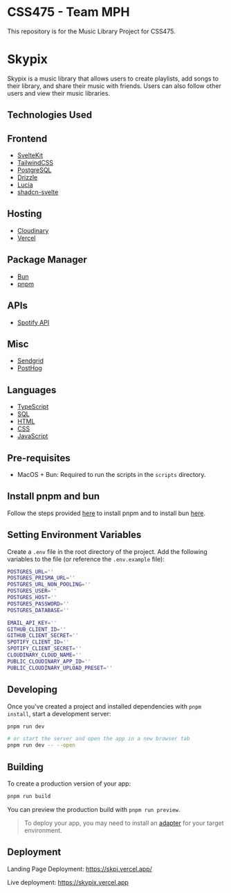 # CSS475 - Team MPH

This repository is for the Music Library Project for CSS475.

# Skypix 

Skypix is a music library that allows users to create playlists, add songs to their library, and share their music with friends. Users can also follow other users and view their music libraries.

## Technologies Used

## Frontend
- [SvelteKit](https://kit.svelte.dev/)
- [TailwindCSS](https://tailwindcss.com/)
- [PostgreSQL](https://www.postgresql.org/)
- [Drizzle](https://orm.drizzle.team/)
- [Lucia](https://lucia-auth.com/)
- [shadcn-svelte](https://www.shadcn-svelte.com/)

## Hosting
- [Cloudinary](https://cloudinary.com/)
- [Vercel](https://vercel.com/)

## Package Manager
- [Bun](https://bun.sh/)
- [pnpm](https://pnpm.io/)

## APIs
- [Spotify API](https://developer.spotify.com/documentation/web-api/)

## Misc
- [Sendgrid](https://sendgrid.com/)
- [PostHog](https://posthog.com/)

## Languages
- [TypeScript](https://www.typescriptlang.org/)
- [SQL](https://www.w3schools.com/sql/)
- [HTML](https://www.w3schools.com/html/)
- [CSS](https://www.w3schools.com/css/)
- [JavaScript](https://www.javascript.com/)

## Pre-requisites

- MacOS + Bun: Required to run the scripts in the `scripts` directory.

## Install pnpm and bun 

Follow the steps provided [here](https://pnpm.io/installation) to install pnpm and to install bun [here](https://bun.sh/).

## Setting Environment Variables

Create a `.env` file in the root directory of the project. Add the following variables to the file (or reference the `.env.example` file):

```bash
POSTGRES_URL=''
POSTGRES_PRISMA_URL=''
POSTGRES_URL_NON_POOLING=''
POSTGRES_USER=''
POSTGRES_HOST=''
POSTGRES_PASSWORD=''
POSTGRES_DATABASE=''

EMAIL_API_KEY=''
GITHUB_CLIENT_ID=''
GITHUB_CLIENT_SECRET=''
SPOTIFY_CLIENT_ID=''
SPOTIFY_CLIENT_SECRET=''
CLOUDINARY_CLOUD_NAME=''
PUBLIC_CLOUDINARY_APP_ID=''
PUBLIC_CLOUDINARY_UPLOAD_PRESET=''
```

## Developing

Once you've created a project and installed dependencies with `pnpm install`, start a development server:

```bash
pnpm run dev

# or start the server and open the app in a new browser tab
pnpm run dev -- --open
```

## Building

To create a production version of your app:

```bash
pnpm run build
```

You can preview the production build with `pnpm run preview`.

> To deploy your app, you may need to install an [adapter](https://kit.svelte.dev/docs/adapters) for your target environment.

## Deployment

Landing Page Deployment: https://skpi.vercel.app/

Live deployment: https://skypix.vercel.app
